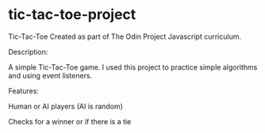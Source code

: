 # tic-tac-toe-project

Tic-Tac-Toe
Created as part of The Odin Project Javascript curriculum.


Description:

A simple Tic-Tac-Toe game. I used this project to practice simple algorithms and using event listeners.


Features:

Human or AI players (AI is random)

Checks for a winner or if there is a tie
